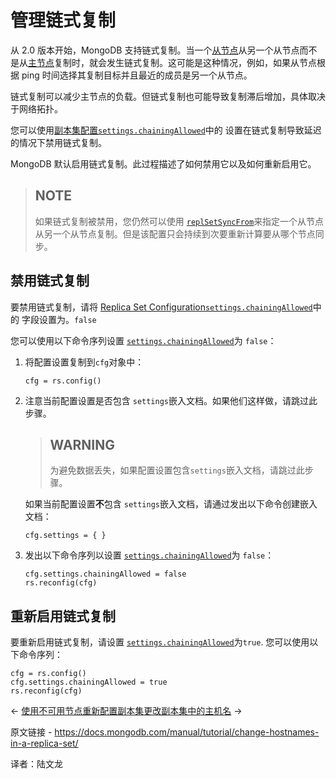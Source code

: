 # 管理链式复制

从 2.0 版本开始，MongoDB 支持链式复制。当一个[从节点](https://www.mongodb.com/docs/manual/reference/glossary/#std-term-secondary)从另一个从节点而不是从[主节点](https://www.mongodb.com/docs/manual/reference/glossary/#std-term-primary)复制时，就会发生链式复制。这可能是这种情况，例如，如果从节点根据 ping 时间选择其复制目标并且最近的成员是另一个从节点。

链式复制可以减少主节点的负载。但链式复制也可能导致复制滞后增加，具体取决于网络拓扑。

您可以使用[副本集配置](https://www.mongodb.com/docs/manual/reference/replica-configuration/)[`settings.chainingAllowed`](https://www.mongodb.com/docs/manual/reference/replica-configuration/#mongodb-rsconf-rsconf.settings.chainingAllowed)中的 设置在链式复制导致延迟的情况下禁用链式复制。

MongoDB 默认启用链式复制。此过程描述了如何禁用它以及如何重新启用它。

>## NOTE
>
>如果链式复制被禁用，您仍然可以使用 [`replSetSyncFrom`](https://www.mongodb.com/docs/manual/reference/command/replSetSyncFrom/#mongodb-dbcommand-dbcmd.replSetSyncFrom)来指定一个从节点从另一个从节点复制。但是该配置只会持续到次要重新计算要从哪个节点同步。



## 禁用链式复制

要禁用链式复制，请将 [Replica Set Configuration](https://www.mongodb.com/docs/manual/reference/replica-configuration/)[`settings.chainingAllowed`](https://www.mongodb.com/docs/manual/reference/replica-configuration/#mongodb-rsconf-rsconf.settings.chainingAllowed)中的 字段设置为。`false`

您可以使用以下命令序列设置 [`settings.chainingAllowed`](https://www.mongodb.com/docs/manual/reference/replica-configuration/#mongodb-rsconf-rsconf.settings.chainingAllowed)为 `false`：

1. 将配置设置复制到`cfg`对象中：

   ```
   cfg = rs.config()
   ```

   

2. 注意当前配置设置是否包含 `settings`嵌入文档。如果他们这样做，请跳过此步骤。

   >## WARNING
   >
   >为避免数据丢失，如果配置设置包含`settings`嵌入文档，请跳过此步骤。

   如果当前配置设置**不**包含 `settings`嵌入文档，请通过发出以下命令创建嵌入文档：

   ```
   cfg.settings = { }
   ```

   

3. 发出以下命令序列以设置 [`settings.chainingAllowed`](https://www.mongodb.com/docs/manual/reference/replica-configuration/#mongodb-rsconf-rsconf.settings.chainingAllowed)为 `false`：

   ```
   cfg.settings.chainingAllowed = false
   rs.reconfig(cfg)
   ```

   

## 重新启用链式复制

要重新启用链式复制，请设置 [`settings.chainingAllowed`](https://www.mongodb.com/docs/manual/reference/replica-configuration/#mongodb-rsconf-rsconf.settings.chainingAllowed)为`true`. 您可以使用以下命令序列：

```
cfg = rs.config()
cfg.settings.chainingAllowed = true
rs.reconfig(cfg)
```



←  [使用不可用节点重新配置副本集](https://www.mongodb.com/docs/manual/tutorial/reconfigure-replica-set-with-unavailable-members/)[更改副本集中的主机名](https://www.mongodb.com/docs/manual/tutorial/change-hostnames-in-a-replica-set/) →

原文链接 -  https://docs.mongodb.com/manual/tutorial/change-hostnames-in-a-replica-set/

译者：陆文龙

